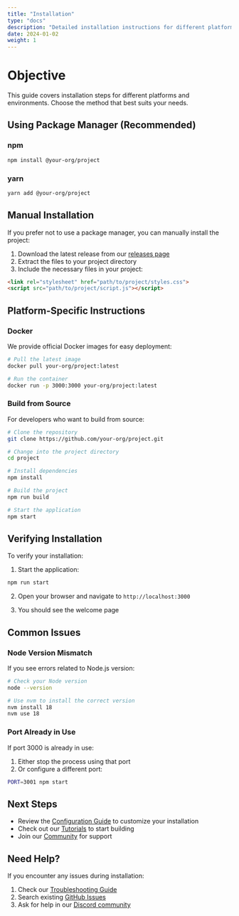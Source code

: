 ```yaml
---
title: "Installation"
type: "docs" 
description: "Detailed installation instructions for different platforms"
date: 2024-01-02
weight: 1
---
```


# Objective

This guide covers installation steps for different platforms and environments. Choose the method that best suits your needs.

## Using Package Manager (Recommended)

### npm

```bash
npm install @your-org/project
```

### yarn

```bash
yarn add @your-org/project
```

## Manual Installation

If you prefer not to use a package manager, you can manually install the project:

1. Download the latest release from our [releases page](https://github.com/your-org/project/releases)
2. Extract the files to your project directory
3. Include the necessary files in your project:

```html
<link rel="stylesheet" href="path/to/project/styles.css">
<script src="path/to/project/script.js"></script>
```

## Platform-Specific Instructions

### Docker

We provide official Docker images for easy deployment:

```bash
# Pull the latest image
docker pull your-org/project:latest

# Run the container
docker run -p 3000:3000 your-org/project:latest
```

### Build from Source

For developers who want to build from source:

```bash
# Clone the repository
git clone https://github.com/your-org/project.git

# Change into the project directory
cd project

# Install dependencies
npm install

# Build the project
npm run build

# Start the application
npm start
```

## Verifying Installation

To verify your installation:

1. Start the application:
```bash
npm run start
```

2. Open your browser and navigate to `http://localhost:3000`

3. You should see the welcome page

## Common Issues

### Node Version Mismatch

If you see errors related to Node.js version:

```bash
# Check your Node version
node --version

# Use nvm to install the correct version
nvm install 18
nvm use 18
```

### Port Already in Use

If port 3000 is already in use:

1. Either stop the process using that port
2. Or configure a different port:

```bash
PORT=3001 npm start
```

## Next Steps

- Review the [Configuration Guide](/docs/configuration) to customize your installation
- Check out our [Tutorials](/tutorials) to start building
- Join our [Community](/community) for support

## Need Help?

If you encounter any issues during installation:

1. Check our [Troubleshooting Guide](/docs/troubleshooting)
2. Search existing [GitHub Issues](https://github.com/your-org/project/issues)
3. Ask for help in our [Discord community](https://discord.gg/your-project)